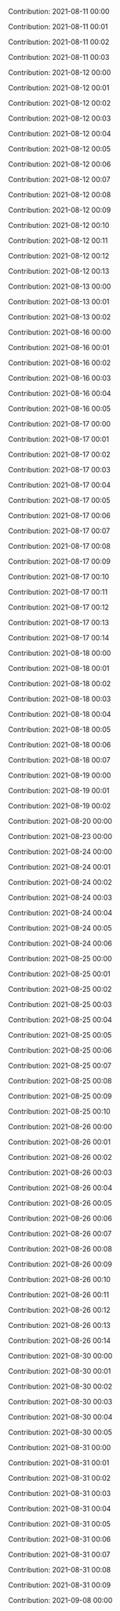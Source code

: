 Contribution: 2021-08-11 00:00

Contribution: 2021-08-11 00:01

Contribution: 2021-08-11 00:02

Contribution: 2021-08-11 00:03

Contribution: 2021-08-12 00:00

Contribution: 2021-08-12 00:01

Contribution: 2021-08-12 00:02

Contribution: 2021-08-12 00:03

Contribution: 2021-08-12 00:04

Contribution: 2021-08-12 00:05

Contribution: 2021-08-12 00:06

Contribution: 2021-08-12 00:07

Contribution: 2021-08-12 00:08

Contribution: 2021-08-12 00:09

Contribution: 2021-08-12 00:10

Contribution: 2021-08-12 00:11

Contribution: 2021-08-12 00:12

Contribution: 2021-08-12 00:13

Contribution: 2021-08-13 00:00

Contribution: 2021-08-13 00:01

Contribution: 2021-08-13 00:02

Contribution: 2021-08-16 00:00

Contribution: 2021-08-16 00:01

Contribution: 2021-08-16 00:02

Contribution: 2021-08-16 00:03

Contribution: 2021-08-16 00:04

Contribution: 2021-08-16 00:05

Contribution: 2021-08-17 00:00

Contribution: 2021-08-17 00:01

Contribution: 2021-08-17 00:02

Contribution: 2021-08-17 00:03

Contribution: 2021-08-17 00:04

Contribution: 2021-08-17 00:05

Contribution: 2021-08-17 00:06

Contribution: 2021-08-17 00:07

Contribution: 2021-08-17 00:08

Contribution: 2021-08-17 00:09

Contribution: 2021-08-17 00:10

Contribution: 2021-08-17 00:11

Contribution: 2021-08-17 00:12

Contribution: 2021-08-17 00:13

Contribution: 2021-08-17 00:14

Contribution: 2021-08-18 00:00

Contribution: 2021-08-18 00:01

Contribution: 2021-08-18 00:02

Contribution: 2021-08-18 00:03

Contribution: 2021-08-18 00:04

Contribution: 2021-08-18 00:05

Contribution: 2021-08-18 00:06

Contribution: 2021-08-18 00:07

Contribution: 2021-08-19 00:00

Contribution: 2021-08-19 00:01

Contribution: 2021-08-19 00:02

Contribution: 2021-08-20 00:00

Contribution: 2021-08-23 00:00

Contribution: 2021-08-24 00:00

Contribution: 2021-08-24 00:01

Contribution: 2021-08-24 00:02

Contribution: 2021-08-24 00:03

Contribution: 2021-08-24 00:04

Contribution: 2021-08-24 00:05

Contribution: 2021-08-24 00:06

Contribution: 2021-08-25 00:00

Contribution: 2021-08-25 00:01

Contribution: 2021-08-25 00:02

Contribution: 2021-08-25 00:03

Contribution: 2021-08-25 00:04

Contribution: 2021-08-25 00:05

Contribution: 2021-08-25 00:06

Contribution: 2021-08-25 00:07

Contribution: 2021-08-25 00:08

Contribution: 2021-08-25 00:09

Contribution: 2021-08-25 00:10

Contribution: 2021-08-26 00:00

Contribution: 2021-08-26 00:01

Contribution: 2021-08-26 00:02

Contribution: 2021-08-26 00:03

Contribution: 2021-08-26 00:04

Contribution: 2021-08-26 00:05

Contribution: 2021-08-26 00:06

Contribution: 2021-08-26 00:07

Contribution: 2021-08-26 00:08

Contribution: 2021-08-26 00:09

Contribution: 2021-08-26 00:10

Contribution: 2021-08-26 00:11

Contribution: 2021-08-26 00:12

Contribution: 2021-08-26 00:13

Contribution: 2021-08-26 00:14

Contribution: 2021-08-30 00:00

Contribution: 2021-08-30 00:01

Contribution: 2021-08-30 00:02

Contribution: 2021-08-30 00:03

Contribution: 2021-08-30 00:04

Contribution: 2021-08-30 00:05

Contribution: 2021-08-31 00:00

Contribution: 2021-08-31 00:01

Contribution: 2021-08-31 00:02

Contribution: 2021-08-31 00:03

Contribution: 2021-08-31 00:04

Contribution: 2021-08-31 00:05

Contribution: 2021-08-31 00:06

Contribution: 2021-08-31 00:07

Contribution: 2021-08-31 00:08

Contribution: 2021-08-31 00:09

Contribution: 2021-09-08 00:00

